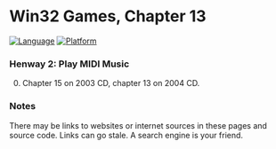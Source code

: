 # Win32 Games, Chapter 13
[![Language](https://img.shields.io/badge/Language%20-C++-blue.svg)](https://github.com/GeorgePimpleton/Win32-games/)
[![Platform](https://img.shields.io/badge/Platform%20-Win32-blue.svg)](https://github.com/GeorgePimpleton/Win32-games/)

### Henway 2: Play MIDI Music
0. Chapter 15 on 2003 CD, chapter 13 on 2004 CD.

### Notes
There may be links to websites or internet sources in these pages and source code. Links can go stale. A search engine is your friend.
